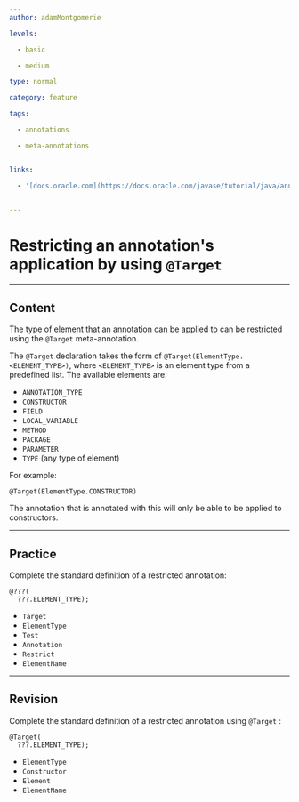 ```yaml
---
author: adamMontgomerie

levels:

  - basic

  - medium

type: normal

category: feature

tags:

  - annotations

  - meta-annotations


links:

  - '[docs.oracle.com](https://docs.oracle.com/javase/tutorial/java/annotations/predefined.html){website}'


---
```


# Restricting an annotation's application by using `@Target`

---
## Content

The type of element that an annotation can be applied to can be restricted using the `@Target` meta-annotation. 

The `@Target` declaration takes the form of `@Target(ElementType.<ELEMENT_TYPE>)`, where `<ELEMENT_TYPE>` is an element type from a predefined list. The available elements are:
- `ANNOTATION_TYPE`
- `CONSTRUCTOR`
- `FIELD`
- `LOCAL_VARIABLE`
- `METHOD`
- `PACKAGE`
- `PARAMETER`
- `TYPE` (any type of element)

For example:
```
@Target(ElementType.CONSTRUCTOR) 
```
The annotation that is annotated with this will only be able to be applied to constructors.

---
## Practice

Complete the standard definition of a restricted annotation:

```
@???(
  ???.ELEMENT_TYPE);
```


* `Target` 
* `ElementType` 
* `Test` 
* `Annotation` 
* `Restrict` 
* `ElementName`

---
## Revision

Complete the standard definition of a restricted annotation using `@Target` :

```
@Target(
  ???.ELEMENT_TYPE);

```


* `ElementType` 
* `Constructor` 
* `Element` 
* `ElementName`

 
